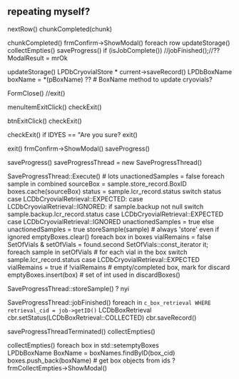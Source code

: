 ## repeating myself?

nextRow()
    chunkCompleted(chunk)

chunkCompleted()
    frmConfirm->ShowModal()
    foreach row
        updateStorage()
    collectEmpties()
    saveProgress()
    if (isJobComplete())
        //jobFinished();//??
        ModalResult = mrOk

updateStorage()
    LPDbCryovialStore * current->saveRecord()
    LPDbBoxName boxName = *(pBoxName) ?? # BoxName method to update cryovials?

FormClose()
    //exit()

menuItemExitClick()
    checkExit()

btnExitClick() 
    checkExit()    

checkExit()
    if IDYES == "Are you sure?
        exit()

exit()
    frmConfirm->ShowModal()
    saveProgress()

saveProgress()
    saveProgressThread = new SaveProgressThread()

SaveProgressThread::Execute()
    # lots
    unactionedSamples = false
    foreach sample in combined
        sourceBox = sample.store_record.BoxID
        boxes.cache(sourceBox)
        status = sample.lcr_record.status
        switch status
            case LCDbCryovialRetrieval::EXPECTED:
            case LCDbCryovialRetrieval::IGNORED:
                    if sample.backup not null
                        switch sample.backup.lcr_record.status
                            case LCDbCryovialRetrieval::EXPECTED
                            case LCDbCryovialRetrieval::IGNORED
                                unactionedSamples = true
                    else
                        unactionedSamples = true
        storeSample(sample) # always 'store' even if ignored
    emptyBoxes.clear()
    foreach box in boxes
        vialRemains = false
        SetOfVials & setOfVials = found.second
        SetOfVials::const_iterator it;
        foreach sample in setOfVials # for each vial in the box
            switch sample.lcr_record.status
                case LCDbCryovialRetrieval::EXPECTED
                    vialRemains = true
        if !vialRemains # empty/completed box, mark for discard
            emptyBoxes.insert(box) # set of int used in discardBoxes()


SaveProgressThread::storeSample()
    ? nyi

SaveProgressThread::jobFinished()
    foreach in `c_box_retrieval WHERE retrieval_cid = job->getID()`
    LCDbBoxRetrieval cbr.setStatus(LCDbBoxRetrieval::COLLECTED)
    cbr.saveRecord()

saveProgressThreadTerminated()
    collectEmpties()

collectEmpties()
    foreach box in std::set<int>emptyBoxes    
        LPDbBoxName BoxName = boxNames.findByID(box_cid)
        boxes.push_back(boxName) # get box objects from ids
    ?
    frmCollectEmpties->ShowModal()